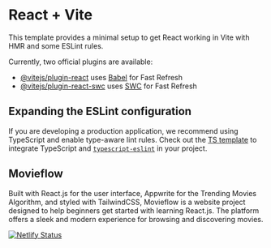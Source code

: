 # React + Vite

This template provides a minimal setup to get React working in Vite with HMR and some ESLint rules.

Currently, two official plugins are available:

- [@vitejs/plugin-react](https://github.com/vitejs/vite-plugin-react/blob/main/packages/plugin-react/README.md) uses [Babel](https://babeljs.io/) for Fast Refresh
- [@vitejs/plugin-react-swc](https://github.com/vitejs/vite-plugin-react-swc) uses [SWC](https://swc.rs/) for Fast Refresh

## Expanding the ESLint configuration

If you are developing a production application, we recommend using TypeScript and enable type-aware lint rules. Check out the [TS template](https://github.com/vitejs/vite/tree/main/packages/create-vite/template-react-ts) to integrate TypeScript and [`typescript-eslint`](https://typescript-eslint.io) in your project.


## Movieflow 

Built with React.js for the user interface, Appwrite for the Trending Movies Algorithm, and styled with TailwindCSS, Movieflow is a website project designed to help beginners get started with learning React.js. The platform offers a sleek and modern experience for browsing and discovering movies.

[![Netlify Status](https://api.netlify.com/api/v1/badges/36c8ac78-713f-47d3-9cf7-309c68fe6034/deploy-status)](https://app.netlify.com/sites/movieflow/deploys)
